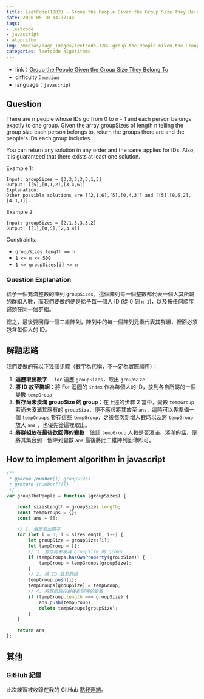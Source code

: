 ```yaml
---
title: LeetCode(1282) - Group the People Given the Group Size They Belong To (js/medium)
date: 2020-05-10 14:37:44
tags:
- leetcode
- javascript
- algorithm
img: /medias/page_images/leetcode-1282-group-the-People-Given-the-Group-Size-They-Belong-To.jpeg
categories: leetcode algorithms
---
```

* link：[Group the People Given the Group Size They Belong To](https://leetcode.com/problems/group-the-people-given-the-group-size-they-belong-to/)
* difficulty：`medium`
* language：`javascript`

## Question

There are n people whose IDs go from 0 to n - 1 and each person belongs exactly to one group. Given the array groupSizes of length n telling the group size each person belongs to, return the groups there are and the people's IDs each group includes.

You can return any solution in any order and the same applies for IDs. Also, it is guaranteed that there exists at least one solution. 

Example 1:

```
Input: groupSizes = [3,3,3,3,3,1,3]
Output: [[5],[0,1,2],[3,4,6]]
Explanation: 
Other possible solutions are [[2,1,6],[5],[0,4,3]] and [[5],[0,6,2],[4,3,1]].
```

Example 2:

```
Input: groupSizes = [2,1,3,3,3,2]
Output: [[1],[0,5],[2,3,4]]
```

Constraints:

* `groupSizes.length == n`
* `1 <= n <= 500`
* `1 <= groupSizes[i] <= n`

### Question Explanation

給予一個充滿整數的陣列 `groupSizes`，這個陣列每一個整數都代表一個人其所屬的群組人數，而我們要做的便是給予每一個人 ID (從 0 到 `n-1`)，以及按任何順序歸類在同一個群組。

總之，最後要回傳一個二維陣列，陣列中的每一個陣列元素代表其群組，裡面必須包含每個人的 ID。


## 解題思路

我們要做的有以下幾個步驟（數字為代稱，不一定為實際順序）：

 1. **遍歷取出數字**： `for` 遍歷 `groupSizes`，取出 `groupSize` 
 2. **將 ID 放至群組**：將 For 迴圈的 `index` 作為每個人的 ID，放到各自所屬的一個變數 `tempGroup`
 3. **暫存尚未湊滿 groupSize 的 group**：在上述的步驟 2 當中，變數 `tempGroup` 若尚未湊滿其應有的 `groupSize`，便不應該將其放至 `ans`，這時可以先準備一個 `tempGroups` 暫存這些 `tempGroup`，之後每次新增人數時以及將 `tempGroup` 放入 `ans` ，也優先從這裡取出。
 4. **將群組放在最後欲回傳的變數**：確認 `tempGroup` 人數是否湊滿，湊滿的話，便將其集合到一個陣列變數 `ans` 最後將此二維陣列回傳即可。

## How to implement algorithm in javascript

```javascript
/**
 * @param {number[]} groupSizes
 * @return {number[][]}
 */
var groupThePeople = function (groupSizes) {

    const sizesLength = groupSizes.length;
    const tempGroups = {};
    const ans = [];

    // 1. 遍歷取出數字
    for (let i = 0; i < sizesLength; i++) {
        let groupSize = groupSizes[i];
        let tempGroup = [];
        // 3. 暫存尚未湊滿 groupSize 的 group
        if (tempGroups.hasOwnProperty(groupSize)) {
            tempGroup = tempGroups[groupSize];
        }
        // 2. 將 ID 放至群組
        tempGroup.push(i);
        tempGroups[groupSize] = tempGroup;
        // 4. 將群組放在最後欲回傳的變數
        if (tempGroup.length === groupSize) {
            ans.push(tempGroup);
            delete tempGroups[groupSize];
        }
    }

    return ans;
};
``` 

## 其他

### GitHub 紀錄

此次練習被收錄在我的 GitHub [點我連結](https://github.com/mpp21x/algorithm-exercise/tree/master/1282.Group-the-People-Given-the-Group-Size-They-Belong-To)。
